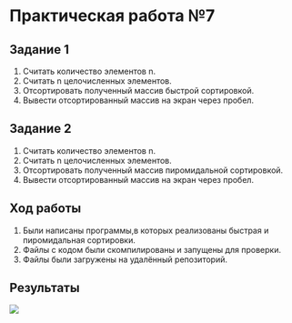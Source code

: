 # Практическая работа №7


## Задание 1

1. Считать количество элементов n.
2. Считать n целочисленных элементов.
3. Отсортировать полученный массив быстрой сортировкой.
4. Вывести отсортированный массив на экран через пробел.

## Задание 2

1. Считать количество элементов n.
2. Считать n целочисленных элементов.
3. Отсортировать полученный массив пиромидальной сортировкой.
4. Вывести отсортированный массив на экран через пробел.


## Ход работы 

1. Были написаны программы,в которых реализованы быстрая и пиромидальная сортировки.
2. Файлы с кодом были скомпилированы и запущены для проверки.
3. Файлы были загружены на удалённый репозиторий.


## Результаты

![](https://i.ibb.co/Wfq3P3k/pr7.png)

